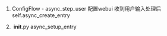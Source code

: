 1. ConfigFlow - async_step_user  配置webui
收到用户输入处理后 self.async_create_entry

2.  __init__.py  async_setup_entry